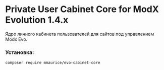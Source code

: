 Private User Cabinet Core for ModX Evolution 1.4.x
=====================
Ядро личного кабинета пользователей для сайтов под управлением Modx Evo.

### Установка:
```sh
composer require mmaurice/evo-cabinet-core
```
